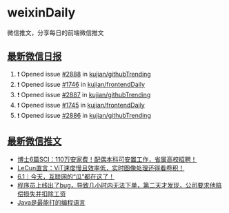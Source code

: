 # weixinDaily
微信推文，分享每日的前端微信推文

## [最新微信日报](https://github.com/kujian/weixinDaily/issues)

<!--START_SECTION:activity-->
1. ❗ Opened issue [#2888](https://github.com/kujian/githubTrending/issues/2888) in [kujian/githubTrending](https://github.com/kujian/githubTrending)
2. ❗ Opened issue [#1746](https://github.com/kujian/frontendDaily/issues/1746) in [kujian/frontendDaily](https://github.com/kujian/frontendDaily)
3. ❗ Opened issue [#2887](https://github.com/kujian/githubTrending/issues/2887) in [kujian/githubTrending](https://github.com/kujian/githubTrending)
4. ❗ Opened issue [#1745](https://github.com/kujian/frontendDaily/issues/1745) in [kujian/frontendDaily](https://github.com/kujian/frontendDaily)
5. ❗ Opened issue [#2886](https://github.com/kujian/githubTrending/issues/2886) in [kujian/githubTrending](https://github.com/kujian/githubTrending)
<!--END_SECTION:activity-->


## [最新微信推文](https://weixin.qdkfweb.cn/)

<!-- BLOG-POST-LIST:START -->
- [博士6篇SCI：110万安家费！配偶本科可安置工作，省属高校招聘！](https://weixin.qdkfweb.cn/48705.html)
- [LeCun直言：ViT速度慢且效率低，实时图像处理还得看卷积！](https://weixin.qdkfweb.cn/48706.html)
- [6.1｜今天，互联网的“瓜”都在这了！](https://weixin.qdkfweb.cn/48697.html)
- [程序员上线出了bug，导致几小时内无法下单，第二天才发现，公司要求他赔偿损失并扣除工资](https://weixin.qdkfweb.cn/48721.html)
- [Java是最能打的编程语言](https://weixin.qdkfweb.cn/48723.html)
<!-- BLOG-POST-LIST:END -->
